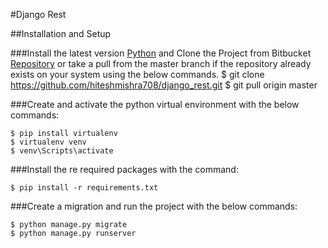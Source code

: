#Django Rest

##Installation and Setup

###Install the latest version [Python](https://www.python.org/downloads/) and Clone the Project from Bitbucket [Repository](https://github.com/hiteshmishra708/django_rest) or take a pull from the master branch if the repository already exists on your system using the below commands.
    $ git clone https://github.com/hiteshmishra708/django_rest.git
    $ git pull origin master

###Create and activate the python virtual environment with the below commands:

    $ pip install virtualenv
    $ virtualenv venv
    $ venv\Scripts\activate

###Install the re required packages with the command:

    $ pip install -r requirements.txt

###Create a migration and run the project with the below commands:

    $ python manage.py migrate
    $ python manage.py runserver
